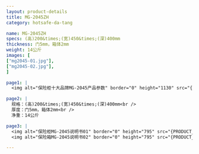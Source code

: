 ```yaml
---
layout: product-details
title: MG-2045ZH
category: hotsafe-da-tang

name: MG-2045ZH
specs: (高)200&times;(宽)450&times;(深)400mm
thickness: 门5mm，箱体2mm
weight: 14公斤
images: [
["mg2045-01.jpg"],
["mg2045-02.jpg"],
]

page1: |
  <img alt="保险柜十大品牌MG-2045产品参数" border="0" height="1130" src="{PRODUCT_IMAGES}products/twcps1.jpg" width="538" />

page2: |
  规格：(高)200&times;(宽)450&times;(深)400mm<br />
  厚度：门5mm，箱体2mm<br />
  净重：14公斤

page3: |
  <img alt="保险柜MG-2045说明书01" border="0" height="795" src="{PRODUCT_IMAGES}products/mi-2045mg2045-sm01.jpg" width="538" /><br />
  <img alt="保险箱MG-2045说明书02" border="0" height="795" src="{PRODUCT_IMAGES}products/mi-2045mg2045-sm02.jpg" width="538" />

---
```

